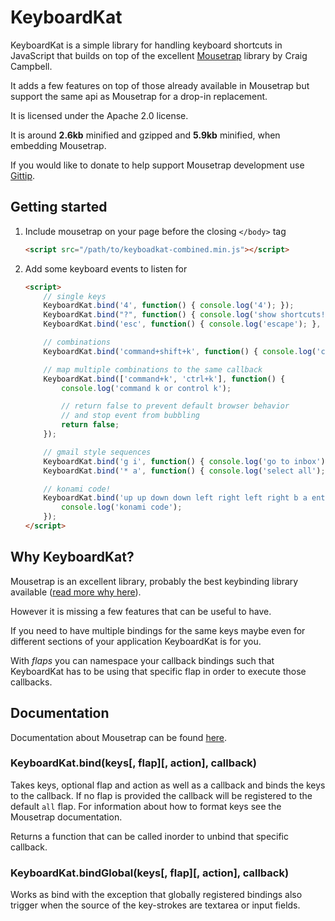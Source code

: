 # KeyboardKat

KeyboardKat is a simple library for handling keyboard shortcuts in JavaScript that builds on top of the excellent [Mousetrap](https://github.com/ccampbell/mousetrap) library by Craig Campbell.

It adds a few features on top of those already available in Mousetrap but support the same api as Mousetrap for a drop-in replacement.

It is licensed under the Apache 2.0 license.

It is around **2.6kb** minified and gzipped and **5.9kb** minified, when embedding Mousetrap.

If you would like to donate to help support Mousetrap development use [Gittip](https://www.gittip.com/ccampbell).

## Getting started

1.  Include mousetrap on your page before the closing ``</body>`` tag

    ```html
    <script src="/path/to/keyboadkat-combined.min.js"></script>
    ```

2.  Add some keyboard events to listen for

    ```html
    <script>
        // single keys
        KeyboardKat.bind('4', function() { console.log('4'); });
        KeyboardKat.bind("?", function() { console.log('show shortcuts!'); });
        KeyboardKat.bind('esc', function() { console.log('escape'); }, 'keyup');

        // combinations
        KeyboardKat.bind('command+shift+k', function() { console.log('command shift k'); });

        // map multiple combinations to the same callback
        KeyboardKat.bind(['command+k', 'ctrl+k'], function() {
            console.log('command k or control k');

            // return false to prevent default browser behavior
            // and stop event from bubbling
            return false;
        });

        // gmail style sequences
        KeyboardKat.bind('g i', function() { console.log('go to inbox'); });
        KeyboardKat.bind('* a', function() { console.log('select all'); });

        // konami code!
        KeyboardKat.bind('up up down down left right left right b a enter', function() {
            console.log('konami code');
        });
    </script>
    ```
## Why KeyboardKat?

Mousetrap is an excellent library, probably the best keybinding library available ([read more why here](https://github.com/ccampbell/mousetrap#why-mousetrap)).

However it is missing a few features that can be useful to have. 

If you need to have multiple bindings for the same keys maybe even for different sections of your application KeyboardKat is for you.

With *flaps* you can namespace your callback bindings such that KeyboardKat has to be using that specific flap in order to execute those callbacks.

## Documentation

Documentation about Mousetrap can be found [here](http://craig.is/killing/mice).

### KeyboardKat.bind(keys[, flap][, action], callback)

Takes keys, optional flap and action as well as a callback and binds the keys to the callback. If no flap is provided the callback will be registered to the default `all` flap. For information about how to format keys see the Mousetrap documentation.

Returns a function that can be called inorder to unbind that specific callback.

### KeyboardKat.bindGlobal(keys[, flap][, action], callback)

Works as bind with the exception that globally registered bindings also trigger when the source of the key-strokes are textarea or input fields.
